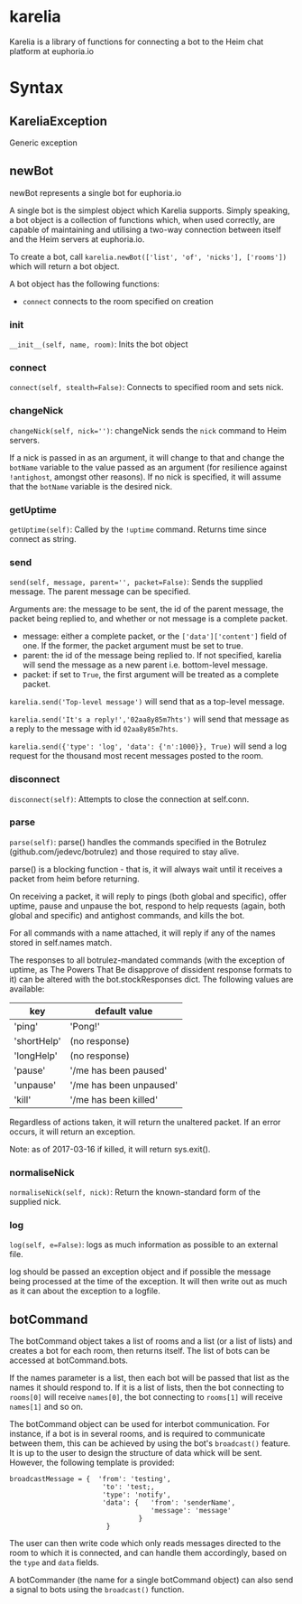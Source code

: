 karelia
======
Karelia is a library of functions for connecting a bot to the Heim chat
platform at euphoria.io

Syntax
======
KareliaException
------

Generic exception

newBot
------

newBot represents a single bot for euphoria.io

A single bot is the simplest object which Karelia supports. Simply speaking,
a bot object is a collection of functions which, when used correctly, are
capable of maintaining and utilising a two-way connection between itself and
the Heim servers at euphoria.io.

To create a bot, call `karelia.newBot(['list', 'of', 'nicks'], ['rooms'])`
which will return a bot object.

A bot object has the following functions:
- `connect` connects to the room specified on creation

### __init__
`__init__(self, name, room)`: 
Inits the bot object

### connect
`connect(self, stealth=False)`: 
Connects to specified room and sets nick.

### changeNick
`changeNick(self, nick='')`: 
changeNick sends the `nick` command to Heim servers.

If a nick is passed in as an argument, it will change to that and change
the `botName` variable to the value passed as an argument (for resilience
against `!antighost`, amongst other reasons). If no nick is specified, it
will assume that the `botName` variable is the desired nick.

### getUptime
`getUptime(self)`: 
Called by the `!uptime` command. Returns time since connect as string.

### send
`send(self, message, parent='', packet=False)`: 
Sends the supplied message. The parent message can be specified.

Arguments are: the message to be sent, the id of the parent message, the
packet being replied to, and whether or not message is a complete packet.

- message:  either a complete packet, or the `['data']['content']` field
of one. If the former, the packet argument must be set to true.
- parent:   the id of the message being replied to. If not specified,
karelia will send the message as a new parent i.e. bottom-level message.
- packet:   if set to `True`, the first argument will be treated as a
complete packet.

`karelia.send('Top-level message')` will send that as a top-level message.

`karelia.send('It's a reply!','02aa8y85m7hts')` will send that message as
a reply to the message with id `02aa8y85m7hts`.

`karelia.send({'type': 'log', 'data': {'n':1000}}, True)` will send a log
request for the thousand most recent messages posted to the room.

### disconnect
`disconnect(self)`: 
Attempts to close the connection at self.conn.

### parse
`parse(self)`: 
parse() handles the commands specified in the Botrulez
(github.com/jedevc/botrulez) and those required to stay alive.

parse() is a blocking function - that is, it will always wait until it
receives a packet from heim before returning.

On receiving a packet, it will reply to pings (both global and specific),
offer uptime, pause and unpause the bot, respond to help requests (again,
both global and specific) and antighost commands, and kills the bot.

For all commands with a name attached, it will reply if any of the names
stored in self.names match.

The responses to all botrulez-mandated commands (with the exception of
uptime, as The Powers That Be disapprove of dissident response formats
to it) can be altered with the bot.stockResponses dict. The following
values are available:

| key           | default value             |
|---------------|---------------------------|
| 'ping'        | 'Pong!'                   |
| 'shortHelp'   | (no response)             |
| 'longHelp'    | (no response)             |
| 'pause'       | '/me has been paused'     |
| 'unpause'     | '/me has been unpaused'   |
| 'kill'        | '/me has been killed'     |

Regardless of actions taken, it will return the unaltered packet. If an
error occurs, it will return an exception.

Note: as of 2017-03-16 if killed, it will return sys.exit().

### normaliseNick
`normaliseNick(self, nick)`: 
Return the known-standard form of the supplied nick.

### log
`log(self, e=False)`: 
logs as much information as possible to an external file.

log should be passed an exception object and if possible the message being
processed at the time of the exception. It will then write out as much as
it can about the exception to a logfile.

botCommand
------

The botCommand object takes a list of rooms and a list (or a list of lists)
and creates a bot for each room, then returns itself. The list of bots can
be accessed at botCommand.bots.

If the names parameter is a list, then each bot will be passed that list as
the names it should respond to. If it is a list of lists, then the bot
connecting to `rooms[0]` will receive `names[0]`, the bot connecting to
`rooms[1]` will receive `names[1]` and so on.

The botCommand object can be used for interbot communication. For instance,
if a bot is in several rooms, and is required to communicate between them,
this can be achieved by using the bot's `broadcast()` feature. It is up to
the user to design the structure of data whick will be sent. However, the
following template is provided:

```
broadcastMessage = {  'from': 'testing',
                       'to': 'test;,
                       'type': 'notify',
                       'data': {   'from': 'senderName',
                                   'message': 'message'
                                }
                        }
```

The user can then write code which only reads messages directed to the room
to which it is connected, and can handle them accordingly, based on the
`type` and `data` fields.

A botCommander (the name for a single botCommand object) can also send a
signal to bots using the `broadcast()` function.

